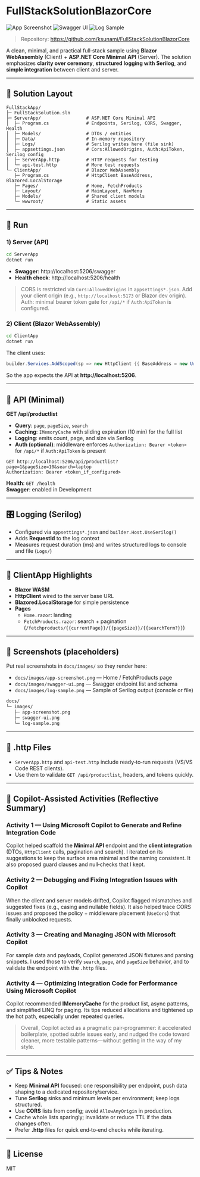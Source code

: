 # FullStackSolutionBlazorCore

![App Screenshot](https://github.com/ksunami/FullStackSolutionBlazorCore/blob/main/docs/client.png)
![Swagger UI](https://github.com/ksunami/FullStackSolutionBlazorCore/blob/main/docs/swagger.png)
![Log Sample](https://github.com/ksunami/FullStackSolutionBlazorCore/blob/main/docs/logsample.png)

> Repository: https://github.com/ksunami/FullStackSolutionBlazorCore

A clean, minimal, and practical full‑stack sample using **Blazor WebAssembly** (Client) + **ASP.NET Core Minimal API** (Server).
The solution emphasizes **clarity over ceremony**, **structured logging with Serilog**, and **simple integration** between client and server.

---

## 🧱 Solution Layout

```
FullStackApp/
├─ FullStackSolution.sln
├─ ServerApp/                 # ASP.NET Core Minimal API
│  ├─ Program.cs              # Endpoints, Serilog, CORS, Swagger, Health
│  ├─ Models/                 # DTOs / entities
│  ├─ Data/                   # In-memory repository
│  ├─ Logs/                   # Serilog writes here (file sink)
│  ├─ appsettings.json        # Cors:AllowedOrigins, Auth:ApiToken, Serilog config
│  ├─ ServerApp.http          # HTTP requests for testing
│  └─ api-test.http           # More test requests
└─ ClientApp/                 # Blazor WebAssembly
   ├─ Program.cs              # HttpClient BaseAddress, Blazored.LocalStorage
   ├─ Pages/                  # Home, FetchProducts
   ├─ Layout/                 # MainLayout, NavMenu
   ├─ Models/                 # Shared client models
   └─ wwwroot/                # Static assets
```

---

## 🏃 Run

### 1) Server (API)
```bash
cd ServerApp
dotnet run
```
- **Swagger**: http://localhost:5206/swagger
- **Health check**: http://localhost:5206/health

> CORS is restricted via `Cors:AllowedOrigins` in `appsettings*.json`. Add your client origin (e.g., `http://localhost:5173` or Blazor dev origin).  
> Auth: minimal bearer token gate for `/api/*` if `Auth:ApiToken` is configured.

### 2) Client (Blazor WebAssembly)
```bash
cd ClientApp
dotnet run
```
The client uses:
```csharp
builder.Services.AddScoped(sp => new HttpClient {{ BaseAddress = new Uri("http://localhost:5206") }});
```
So the app expects the API at **http://localhost:5206**.

---

## 🔌 API (Minimal)

**GET /api/productlist**
- **Query**: `page`, `pageSize`, `search`
- **Caching**: `IMemoryCache` with sliding expiration (10 min) for the full list
- **Logging**: emits count, page, and size via Serilog
- **Auth (optional)**: middleware enforces `Authorization: Bearer <token>` for `/api/*` if `Auth:ApiToken` is present

```http
GET http://localhost:5206/api/productlist?page=1&pageSize=10&search=laptop
Authorization: Bearer <token_if_configured>
```

**Health**: `GET /health`  
**Swagger**: enabled in Development

---

## 🎛 Logging (Serilog)

- Configured via `appsettings*.json` and `builder.Host.UseSerilog()`
- Adds **RequestId** to the log context
- Measures request duration (ms) and writes structured logs to console and file (`Logs/`)

---

## 🧩 ClientApp Highlights

- **Blazor WASM**
- **HttpClient** wired to the server base URL
- **Blazored.LocalStorage** for simple persistence
- **Pages**
  - `Home.razor`: landing
  - `FetchProducts.razor`: search + pagination (`/fetchproducts/{{currentPage}}/{{pageSize}}/{{searchTerm?}}`)

---

## 📸 Screenshots (placeholders)

Put real screenshots in `docs/images/` so they render here:
- `docs/images/app-screenshot.png` — Home / FetchProducts page
- `docs/images/swagger-ui.png` — Swagger endpoint list and schema
- `docs/images/log-sample.png` — Sample of Serilog output (console or file)

```bash
docs/
└─ images/
   ├─ app-screenshot.png
   ├─ swagger-ui.png
   └─ log-sample.png
```

---

## 🧪 .http Files

- `ServerApp.http` and `api-test.http` include ready‑to‑run requests (VS/VS Code REST clients).
- Use them to validate `GET /api/productlist`, headers, and tokens quickly.

---

## 🧠 Copilot‑Assisted Activities (Reflective Summary)

### Activity 1 — Using Microsoft Copilot to Generate and Refine Integration Code
Copilot helped scaffold the **Minimal API** endpoint and the **client integration** (DTOs, `HttpClient` calls, pagination and search). I iterated on its suggestions to keep the surface area minimal and the naming consistent. It also proposed guard clauses and null‑checks that I kept.

### Activity 2 — Debugging and Fixing Integration Issues with Copilot
When the client and server models drifted, Copilot flagged mismatches and suggested fixes (e.g., casing and nullable fields). It also helped trace CORS issues and proposed the policy + middleware placement (`UseCors`) that finally unblocked requests.

### Activity 3 — Creating and Managing JSON with Microsoft Copilot
For sample data and payloads, Copilot generated JSON fixtures and parsing snippets. I used those to verify `search`, `page`, and `pageSize` behavior, and to validate the endpoint with the `.http` files.

### Activity 4 — Optimizing Integration Code for Performance Using Microsoft Copilot
Copilot recommended **IMemoryCache** for the product list, async patterns, and simplified LINQ for paging. Its tips reduced allocations and tightened up the hot path, especially under repeated queries.

> Overall, Copilot acted as a pragmatic pair‑programmer: it accelerated boilerplate, spotted subtle issues early, and nudged the code toward cleaner, more testable patterns—without getting in the way of my style.

---

## ✅ Tips & Notes

- Keep **Minimal API** focused: one responsibility per endpoint, push data shaping to a dedicated repository/service.
- Tune **Serilog** sinks and minimum levels per environment; keep logs structured.
- Use **CORS** lists from config; avoid `AllowAnyOrigin` in production.
- Cache whole lists sparingly; invalidate or reduce TTL if the data changes often.
- Prefer **.http** files for quick end‑to‑end checks while iterating.

---

## 📜 License
MIT
